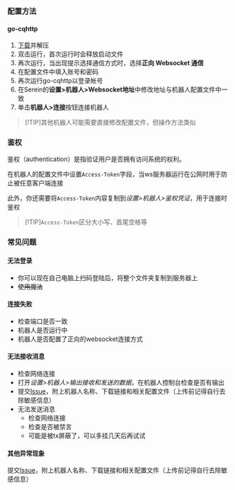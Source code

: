 
### 配置方法

#### go-cqhttp

1. [下载](https://github.com/Mrs4s/go-cqhttp/releases/latest)并解压
2. 双击运行，首次运行时会释放启动文件
3. 再次运行，当出现提示选择通信方式时，选择**正向 Websocket 通信**
4. 在配置文件中填入账号和密码
5. 再次运行go-cqhttp以登录帐号
6. 在Serein的**设置>机器人>Websocket地址**中修改地址与机器人配置文件中一致
7. 单击**机器人>连接**按钮连接机器人

>[!TIP]其他机器人可能需要直接修改配置文件，但操作方法类似

### 鉴权

鉴权（authentication）是指验证用户是否拥有访问系统的权利。

在机器人的配置文件中设置`Access-Token`字段，当ws服务器运行在公网时用于防止被任意客户端连接

此外，你还需要将`Access-Token`内容复制到*设置>机器人>鉴权凭证*，用于连接时鉴权  

>[!TIP]`Access-Token`区分大小写、首尾空格等

### 常见问题

#### 无法登录

- 你可以现在自己电脑上扫码登陆后，将整个文件夹复制到服务器上
- ~~使用魔法~~

#### 连接失败

- 检查端口是否一致
- 机器人是否运行中
- 机器人是否配置了正向的websocket连接方式

#### 无法接收消息

- 检查网络连接
- 打开*设置>机器人>输出接收和发送的数据*，在机器人控制台检查是否有输出
- 提交[Issue](https://github.com/Zaitonn/Serein/issues/new)，附上机器人名称、下载链接和相关配置文件（上传前记得自行去除敏感信息）
- 无法发送消息
  - 检查网络连接
  - 检查是否被禁言
  - 可能是被tx屏蔽了，可以多挂几天后再试试

#### 其他异常现象

提交[Issue](https://github.com/Zaitonn/Serein/issues/new)，附上机器人名称、下载链接和相关配置文件（上传前记得自行去除敏感信息）
